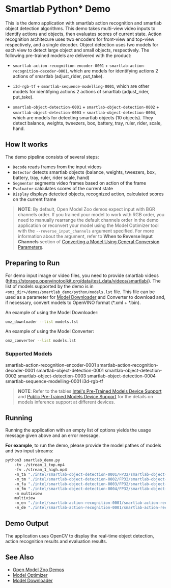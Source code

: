 # Smartlab Python\* Demo

This is the demo application with smartlab action recognition and smartlab object detection algorithms.
This demo takes multi-view video inputs to identify actions and objects, then evaluates scores of current state.
Action recognition architecure uses two encoders for front-view and top-view respectively, and a single decoder.
Object detection uses two models for each view to detect large object and small objects, respectively.
The following pre-trained models are delivered with the product:


* `smartlab-action-recognition-encoder-0001` + `smartlab-action-recognition-decoder-0001`, which are models for identifying actions 2 actions of smartlab (adjust_rider, put_take).

* `i3d-rgb-tf` + `smartlab-sequence-modelling-0001`, which are other models for identifying actions 2 actions of smartlab (adjust_rider, put_take).

* `smartlab-object-detection-0001` + `smartlab-object-detection-0002` + `smartlab-object-detection-0003` + `smartlab-object-detection-0004`, which are models for detecting smartlab objects (10 objects). They detect balance, weights, tweezers, box, battery, tray, ruler, rider, scale, hand.

## How It works

The demo pipeline consists of several steps:

* `Decode` reads frames from the input videos
* `Detector` detects smartlab objects (balance, weights, tweezers, box, battery, tray, ruler, rider scale, hand)
* `Segmentor` segments video frames based on action of the frame
* `Evaluator` calculates scores of the current state
* `Display` displays detected objects, recognized action, calculated scores on the current frame


> **NOTE**: By default, Open Model Zoo demos expect input with BGR channels order. If you trained your model to work with RGB order, you need to manually rearrange the default channels order in the demo application or reconvert your model using the Model Optimizer tool with the `--reverse_input_channels` argument specified. For more information about the argument, refer to **When to Reverse Input Channels** section of [Converting a Model Using General Conversion Parameters](https://docs.openvino.ai/latest/openvino_docs_MO_DG_prepare_model_convert_model_Converting_Model.html#general-conversion-parameters).

## Preparing to Run
For demo input image or video files, you need to provide smartlab videos (https://storage.openvinotoolkit.org/data/test_data/videos/smartlab/).
The list of models supported by the demo is in `<omz_dir>/demos/smartlab_demo/python/models.lst` file.
This file can be used as a parameter for [Model Downloader](../../../tools/model_tools/README.md) and Converter to download and, if necessary, convert models to OpenVINO format (\*.xml + \*.bin).

An example of using the Model Downloader:

```sh
omz_downloader --list models.lst
```

An example of using the Model Converter:

```sh
omz_converter --list models.lst
```

### Supported Models
smartlab-action-recognition-encoder-0001
smartlab-action-recognition-decoder-0001
smartlab-object-detection-0001
smartlab-object-detection-0002
smartlab-object-detection-0003
smartlab-object-detection-0004
smartlab-sequence-modelling-0001
i3d-rgb-tf

> **NOTE**: Refer to the tables [Intel's Pre-Trained Models Device Support](../../../models/intel/device_support.md) and [Public Pre-Trained Models Device Support](../../../models/public/device_support.md) for the details on models inference support at different devices.

## Running

Running the application with an empty list of options yields the usage message given above and an error message.

**For example**, to run the demo, please provide the model pathes of models and two input streams:

```sh
python3 smartlab_demo.py
    -tv ./stream_1_top.mp4
    -fv ./stream_1_high.mp4
    -m_ta "./intel/smartlab-object-detection-0001/FP32/smartlab-object-detection-0001xml"
    -m_tm "./intel/smartlab-object-detection-0002/FP32/smartlab-object-detection-0002xml"
    -m_fa "./intel/smartlab-object-detection-0003/FP32/smartlab-object-detection-0003.xml"
    -m_fm "./intel/smartlab-object-detection-0004/FP32/smartlab-object-detection-0004.xml"
    -m multiview
    multiview
    -m_en "./intel/smartlab-action-recognition-0001/smartlab-action-recognition-encoder-0001/FP32/smartlab-action-recognition-encoder-0001.xml"
    -m_de "./intel/smartlab-action-recognition-0001/smartlab-action-recognition-decoder-0001/FP32/smartlab-action-recognition-decoder-0001.xml"
```

## Demo Output

The application uses OpenCV to display the real-time object detection, action recognition results and evaluation results.

## See Also

* [Open Model Zoo Demos](../../README.md)
* [Model Optimizer](https://docs.openvinotoolkit.org/latest/_docs_MO_DG_Deep_Learning_Model_Optimizer_DevGuide.html)
* [Model Downloader](../../../tools/model_tools/README.md)
